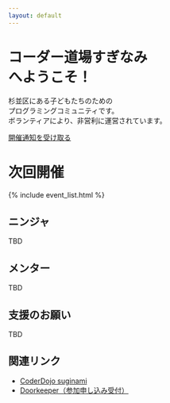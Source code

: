 ```yaml
---
layout: default
---
```

<style><!--
.jumbotron{
    background: url("/images/bg_natural_sougen.jpg");
    background-position: center center;
    background-size: cover;
}
//-->
</style>

<div class="jumbotron text-center">
  <h1>コーダー道場すぎなみ<br />へようこそ！</h1>
  <p>
  杉並区にある子どもたちのための <br />
  プログラミングコミュニティです。<br />
  ボランティアにより、非営利に運営されています。</p>
  <a class="doorkeeper-registration-widget" href="https://coderdojo-suginami.doorkeeper.jp/events/52036">開催通知を受け取る</a><script src="https://widgets.doorkeeper.jp/w/widget.js"></script>
</div>


<div class="row">
  <div class="col-md-12">
    <h1>次回開催</h1>
	{% include event_list.html %}
  </div>

  <div class="col-md-4">
    <h2><span class="glyphicon glyphicon-user" />ニンジャ</h2>
	<p>TBD<a href="/ninjas/"><span class="glyphicon glyphicon-share-alt" /></a></p>
  </div>
  <div class="col-md-4">
    <h2><span class="glyphicon glyphicon-eye-open" />メンター</h2>
	<p>TBD<a href="/mentors/"><span class="glyphicon glyphicon-share-alt" /></a></p>
  </div>
  <div class="col-md-4">
    <h2><span class="glyphicon glyphicon-heart-empty" />支援のお願い</h2>
	<p>TBD<a href="/sponsorship/"><span class="glyphicon glyphicon-share-alt" /></a></p>
  </div>

  <div class="col-md-12">
    <h2>関連リンク</h2>
	<ul>
	<li><a href="https://zen.coderdojo.com/dojo/jp/suginami-tokyo/suginami">CoderDojo suginami</a></li>
	<li><a href="https://coderdojo-suginami.doorkeeper.jp">Doorkeeper（参加申し込み受付）</a></li>
	</ul>
  </div>
</div>
